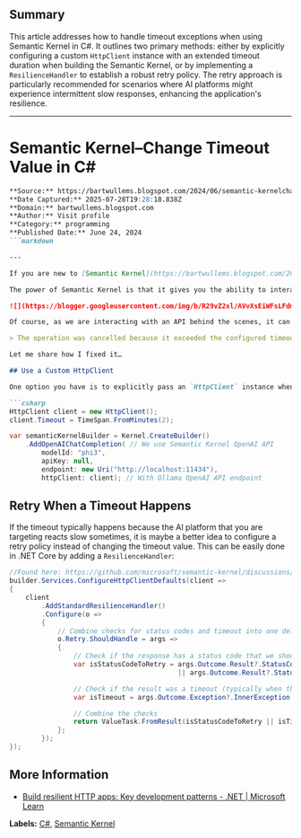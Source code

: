 ## Summary
This article addresses how to handle timeout exceptions when using Semantic Kernel in C#. It outlines two primary methods: either by explicitly configuring a custom `HttpClient` instance with an extended timeout duration when building the Semantic Kernel, or by implementing a `ResilienceHandler` to establish a robust retry policy. The retry approach is particularly recommended for scenarios where AI platforms might experience intermittent slow responses, enhancing the application's resilience.

---

# Semantic Kernel–Change Timeout Value in C#

```markdown
**Source:** https://bartwullems.blogspot.com/2024/06/semantic-kernelchange-timeout-value-in-c.html
**Date Captured:** 2025-07-28T19:28:18.838Z
**Domain:** bartwullems.blogspot.com
**Author:** Visit profile
**Category:** programming
**Published Date:** June 24, 2024
```markdown

---

If you are new to [Semantic Kernel](https://bartwullems.blogspot.com/2024/06/debugging-semantic-kernel-in-c.html), I would point you to one of my earlier posts. In this post I want to show how you can change the timeout values when using Semantic Kernel.

The power of Semantic Kernel is that it gives you the ability to interact with multiple (large language) models in a uniform way. You interact using C#, Java or Python with the Semantic Kernel SDK and behind the scenes it will do the necessary API calls to OpenAI, Azure OpenAI, Hugging Face or a local OpenAI compatible tool like [Ollama](https://bartwullems.blogspot.com/2024/04/running-large-language-models-locally.html).

![](https://blogger.googleusercontent.com/img/b/R29vZ2xl/AVvXsEiWFsLFdmE_01P_nO3GnheogldcvH7lrpFAVEAN9jdM15GKQ8jtZz-J4B6dsQ6b93C5uCSRQergmkRJ0XBLgNp30dxXFlK6DL8Z7KMHuQUtAlI3bxVb6h92Cg2eWOX8Wm6ZMh2yaJfXmWiDWkgmYwbQaHniw8YVU4px7vy1fvVn715K2r1i7aPoXYYlZIG/s16000/SemanticKernel1.png)

Of course, as we are interacting with an API behind the scenes, it can happen that the API doesn’t return any results in time and that we get a timeout exception.

> The operation was cancelled because it exceeded the configured timeout.

Let me share how I fixed it…

## Use a Custom HttpClient

One option you have is to explicitly pass an `HttpClient` instance when creating the Semantic Kernel instance:

```csharp
HttpClient client = new HttpClient();
client.Timeout = TimeSpan.FromMinutes(2);

var semanticKernelBuilder = Kernel.CreateBuilder()
    .AddOpenAIChatCompletion( // We use Semantic Kernel OpenAI API
        modelId: "phi3",
        apiKey: null,
        endpoint: new Uri("http://localhost:11434"),
        httpClient: client); // With Ollama OpenAI API endpoint
```

## Retry When a Timeout Happens

If the timeout typically happens because the AI platform that you are targeting reacts slow sometimes, it is maybe a better idea to configure a retry policy instead of changing the timeout value. This can be easily done in .NET Core by adding a `ResilienceHandler`:

```csharp
//Found here: https://github.com/microsoft/semantic-kernel/discussions/3412
builder.Services.ConfigureHttpClientDefaults(client =>
{
    client
        .AddStandardResilienceHandler()
        .Configure(o =>
        {
            // Combine checks for status codes and timeout into one delegate to set as the ShouldHandle policy
            o.Retry.ShouldHandle = args =>
            {
                // Check if the response has a status code that we should handle
                var isStatusCodeToRetry = args.Outcome.Result?.StatusCode is HttpStatusCode.Unauthorized
                                          || args.Outcome.Result?.StatusCode is HttpStatusCode.BadGateway;

                // Check if the result was a timeout (typically when the result is null and an exception is a TaskCanceledException)
                var isTimeout = args.Outcome.Exception?.InnerException is TaskCanceledException;

                // Combine the checks
                return ValueTask.FromResult(isStatusCodeToRetry || isTimeout);
            };
        });
});
```

## More Information

*   [Build resilient HTTP apps: Key development patterns - .NET | Microsoft Learn](https://learn.microsoft.com/en-us/dotnet/core/resilience/http-resilience?tabs=dotnet-cli&WT.mc_id=DOP-MVP-5001942)

**Labels:** [C#](https://bartwullems.blogspot.com/search/label/C%23), [Semantic Kernel](https://bartwullems.blogspot.com/search/label/Semantic%20Kernel)
